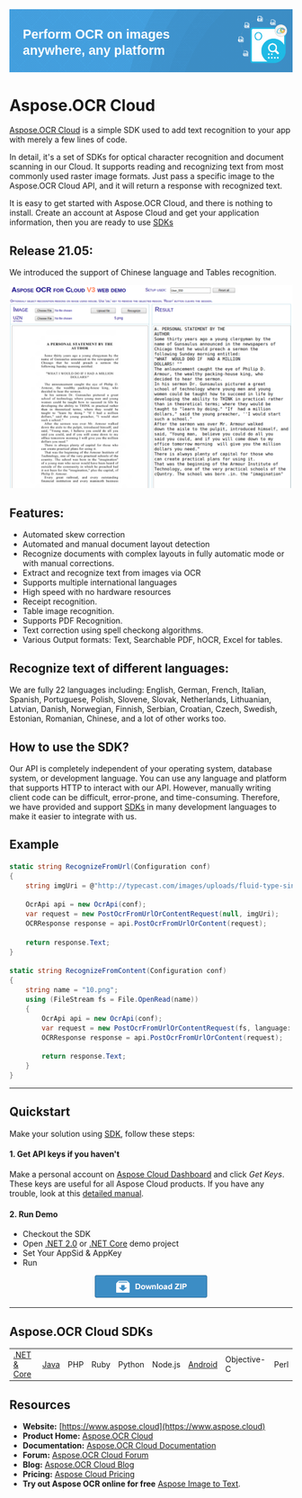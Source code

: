 <img src="Docs/Resources/heading.png">

# Aspose.OCR Cloud

[Aspose.OCR Cloud](https://products.aspose.cloud/ocr/cloud) is a simple SDK used to add text recognition to your app with merely a few lines of code.

In detail, it's a set of SDKs for optical character recognition and document scanning in our Cloud. It supports reading and recognizing text from most commonly used raster image formats. Just pass a specific image to the Aspose.OCR Cloud API, and it will return a response with recognized text.

It is easy to get started with Aspose.OCR Cloud, and there is nothing to install. Create an account at Aspose Cloud and get your application information, then you are ready to use [SDKs](#asposeocr-cloud-sdks)

## Release 21.05:
We introduced the support of Chinese language and Tables recognition.


<a title="GOTO WEB DEMO" href="http://saltov-gpu-3.dynabic.com:8084/">
  <img src="Docs/Resources/demo_preview.png">
</a>

## Features:
- Automated skew correction
- Automated and manual document layout detection
- Recognize documents with complex layouts in fully automatic mode or with manual corrections.
- Extract and recognize text from images via OCR
- Supports multiple international languages
- High speed with no hardware resources
- Receipt recognition.
- Table image recognition.
- Supports PDF Recognition.
- Text correction using spell checkong algorithms.
- Various Output formats: Text, Searchable PDF, hOCR, Excel for tables.

## Recognize text of different languages:
We are fully 22 languages including: English, German, French, Italian, Spanish, Portuguese, Polish, Slovene, Slovak, Netherlands, Lithuanian, Latvian, Danish, Norwegian, Finnish, Serbian, Croatian, Czech, Swedish, Estonian, Romanian, Chinese, and a lot of other works too.

## How to use the SDK?

Our API is completely independent of your operating system, database system, or development language. You can use any language and platform that supports HTTP to interact with our API. However, manually writing client code can be difficult, error-prone, and time-consuming. Therefore, we have provided and support [SDKs](#asposeocr-cloud-sdks) in many development languages to make it easier to integrate with us.

## Example

```csharp
static string RecognizeFromUrl(Configuration conf)
{
    string imgUri = @"http://typecast.com/images/uploads/fluid-type-single-column.png";

    OcrApi api = new OcrApi(conf);
    var request = new PostOcrFromUrlOrContentRequest(null, imgUri);
    OCRResponse response = api.PostOcrFromUrlOrContent(request);

    return response.Text;
}

static string RecognizeFromContent(Configuration conf)
{
    string name = "10.png";
    using (FileStream fs = File.OpenRead(name))
    {
        OcrApi api = new OcrApi(conf);
        var request = new PostOcrFromUrlOrContentRequest(fs, language: LanguageGroup.German);
        OCRResponse response = api.PostOcrFromUrlOrContent(request);

        return response.Text;
    }
}
```
_________________________

## Quickstart

Make your solution using [SDK](#asposeocr-cloud-sdks), follow these steps:

#### 1. Get API keys if you haven't

Make a personal account on [Aspose Cloud Dashboard](https://dashboard.aspose.cloud/#/) and click _Get Keys_. These keys are useful for all Aspose Cloud products. If you have any trouble, look at this [detailed manual](https://docs.aspose.cloud/display/totalcloud/Create+New+App+and+Get+App+Key+and+SID).

#### 2. Run Demo
  * Checkout the SDK
  * Open [.NET 2.0](/Aspose.Ocr.Cloud.Sdk.Demo) or [.NET Core](/Aspose.Ocr.Cloud.Sdk.Demo.Net.Core) demo project
  * Set Your AppSid & AppKey
  * Run

<p align="center">
  <a title="Download ZIP" href="https://github.com/aspose-ocr-cloud/aspose-ocr-cloud-dotnet/archive/master.zip">
     <img src="Docs/Resources/download.png" />
  </a>
</p>

_________________________

## Aspose.OCR Cloud SDKs

||||||||||
|--------------|----------|-------|-------|-------|---------|---------|----------|-------|
|[.NET & Core](https://github.com/aspose-ocr-cloud/aspose-ocr-cloud-dotnet)|[Java](https://github.com/aspose-ocr-cloud/aspose-ocr-cloud-java)|PHP|Ruby|Python|Node.js|[Android](https://github.com/aspose-ocr-cloud/aspose-ocr-cloud-android)|Objective-C|Perl|

## Resources

- **Website:** [https://www.aspose.cloud](https://www.aspose.cloud)
- **Product Home:** [Aspose.OCR Cloud](https://products.aspose.cloud/ocr/family)
- **Documentation:** [Aspose.OCR Cloud Documentation](https://docs.aspose.cloud/display/ocrcloud/Home)
- **Forum:** [Aspose.OCR Cloud Forum](https://forum.aspose.cloud/c/ocr)
- **Blog:** [Aspose.OCR Cloud Blog](https://blog.aspose.cloud/category/ocr/)
- **Pricing:** [Aspose Cloud Pricing](https://purchase.aspose.cloud/pricing)
- **Try out Aspose OCR online for free** [Aspose Image to Text](https://products.aspose.app/ocr/scan-image).
